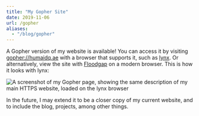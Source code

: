 ```yaml
---
title: "My Gopher Site"
date: 2019-11-06
url: /gopher
aliases:
  - "/blog/gopher"
---
```


A Gopher version of my website is available! You can access it by visiting
<gopher://humaidq.ae> with a browser that supports it, such as [lynx]. Or 
alternatively, view the site with [Floodgap](https://gopher.floodgap.com/gopher/gw?humaidq.ae)
on a modern browser. This is how it looks with lynx:

![A screenshot of my Gopher page, showing the same description of my main
HTTPS website, loaded on the lynx browser](gopher.png)

In the future, I may extend it to be a closer copy of my current website, and
to include the blog, projects, among other things.

[lynx]: https://lynx.browser.org/
